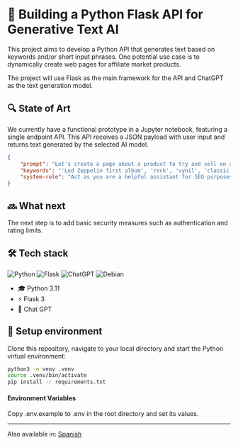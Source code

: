<!--multilang v0 en:README.md es:LEEME.md -->
<!--multilang buttons-->


# 🦄 Building a Python Flask API for Generative Text AI

This project aims to develop a Python API that generates text based on keywords and/or short input phrases. One potential use case is to dynamically create web pages for affiliate market products.

The project will use Flask as the main framework for the API and ChatGPT as the text generation model.

## 🔍 State of Art

We currently have a functional prototype in a Jupyter notebook, featuring a single endpoint API. This API receives a JSON payload with user input and returns text generated by the selected AI model.

```json
{
    "prompt": "Let's create a page about a product to try and sell on an affiliate marketplace for profit. Generate 2 paragraphs (about 500 words each) for this product based on the following keywords, the first is the product:",
    "keywords": "'Led Zeppelin first album', 'rock', 'vynil', 'classic', 'collector', 'guitar', 'bass', 'band', 'guitarist'",
    "system-role": "Act as you are a helpful assistant for SEO purposes. You will only give the content of the requested text, without intros or outros. You will speak only in english with a USA accent."
}
```

## 🔜 What next

The next step is to add basic security measures such as authentication and rating limits.

## 🛠️ Tech stack

![Python](https://img.shields.io/badge/python-3670A0?style=for-the-badge&logo=python&logoColor=ffdd54)
![Flask](https://img.shields.io/badge/flask-%23000.svg?style=for-the-badge&logo=flask&logoColor=white)
![ChatGPT](https://img.shields.io/badge/chatGPT-74aa9c?style=for-the-badge&logo=openai&logoColor=white)
![Debian](https://img.shields.io/badge/Debian-A81D33?style=for-the-badge&logo=debian&logoColor=white)

- 🎓 Python 3.11
- ⚡️ Flask 3
- 🔮 Chat GPT



## 🚀 Setup environment

Clone this repository, navigate to your local directory and start the Python virtual environment:

```bash
python3 -m venv .venv
source .venv/bin/activate
pip install -r requirements.txt
```

#### Environment Variables

Copy .env.example to .env in the root directory and set its values.


---

Also available in:
[Spanish](LEEME.md)